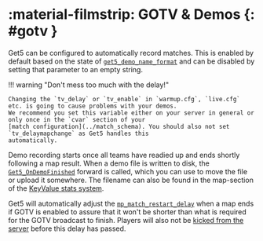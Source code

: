 # :material-filmstrip: GOTV & Demos {: #gotv }

Get5 can be configured to automatically record matches. This is enabled by default based on the state
of [`get5_demo_name_format`](../configuration/#get5_demo_name_format) and can be disabled by setting that parameter to
an empty string.

!!! warning "Don't mess too much with the delay!"

    Changing the `tv_delay` or `tv_enable` in `warmup.cfg`, `live.cfg` etc. is going to cause problems with your demos.
    We recommend you set this variable either on your server in general or only once in the `cvar` section of your
    [match configuration](../match_schema). You should also not set `tv_delaymapchange` as Get5 handles this
    automatically.

Demo recording starts once all teams have readied up and ends shortly following a map result. When a demo file is
written to disk, the [`Get5_OnDemoFinished`](events_and_forwards.md) forward is called, which you can use to move the
file or upload it somewhere. The filename can also be found in the map-section of the
[KeyValue stats system](../stats_system/#keyvalue).

Get5 will automatically adjust the [`mp_match_restart_delay`](https://totalcsgo.com/command/mpmatchrestartdelay) when a
map ends if GOTV is enabled to assure that it won't be shorter than what is required for the GOTV broadcast to finish.
Players will also not be [kicked from the server](../configuration/#get5_kick_when_no_match_loaded) before this delay
has passed.
